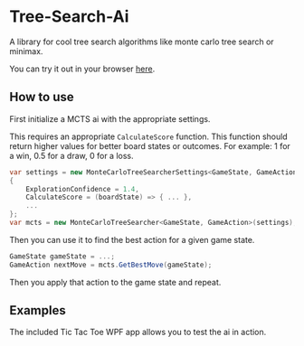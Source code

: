 # Tree-Search-Ai

A library for cool tree search algorithms like monte carlo tree search or minimax.

You can try it out in your browser [here](https://duzychri.github.io/projects/tree-search-ai).

## How to use

First initialize a MCTS ai with the appropriate settings.

This requires an appropriate ```CalculateScore``` function. This function should return higher values for better board states or outcomes. For example: 1 for a win, 0.5 for a draw, 0 for a loss.

```csharp
var settings = new MonteCarloTreeSearcherSettings<GameState, GameAction>()
{
    ExplorationConfidence = 1.4,
    CalculateScore = (boardState) => { ... },
    ...
};
var mcts = new MonteCarloTreeSearcher<GameState, GameAction>(settings);
```

Then you can use it to find the best action for a given game state.

```csharp
GameState gameState = ...;
GameAction nextMove = mcts.GetBestMove(gameState);
```

Then you apply that action to the game state and repeat.

## Examples

The included Tic Tac Toe WPF app allows you to test the ai in action.

